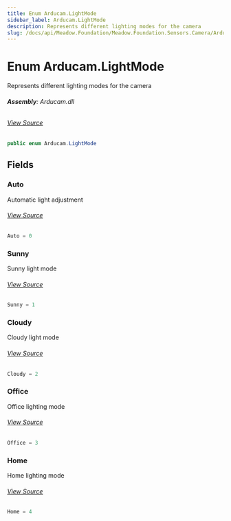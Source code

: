 ```yaml
---
title: Enum Arducam.LightMode
sidebar_label: Arducam.LightMode
description: Represents different lighting modes for the camera
slug: /docs/api/Meadow.Foundation/Meadow.Foundation.Sensors.Camera/Arducam.LightMode
---
```

# Enum Arducam.LightMode
Represents different lighting modes for the camera

###### **Assembly**: Arducam.dll
###### [View Source](https://github.com/WildernessLabs/Meadow.Foundation.git/blob/develop/Source/Meadow.Foundation.Peripherals/Sensors.Camera.Arducam/Driver/Arducam.Enums.cs#L56)
```csharp title="Declaration"
public enum Arducam.LightMode
```
## Fields
### Auto
Automatic light adjustment
###### [View Source](https://github.com/WildernessLabs/Meadow.Foundation.git/blob/develop/Source/Meadow.Foundation.Peripherals/Sensors.Camera.Arducam/Driver/Arducam.Enums.cs#L59)
```csharp title="Declaration"
Auto = 0
```
### Sunny
Sunny light mode
###### [View Source](https://github.com/WildernessLabs/Meadow.Foundation.git/blob/develop/Source/Meadow.Foundation.Peripherals/Sensors.Camera.Arducam/Driver/Arducam.Enums.cs#L61)
```csharp title="Declaration"
Sunny = 1
```
### Cloudy
Cloudy light mode
###### [View Source](https://github.com/WildernessLabs/Meadow.Foundation.git/blob/develop/Source/Meadow.Foundation.Peripherals/Sensors.Camera.Arducam/Driver/Arducam.Enums.cs#L63)
```csharp title="Declaration"
Cloudy = 2
```
### Office
Office lighting mode
###### [View Source](https://github.com/WildernessLabs/Meadow.Foundation.git/blob/develop/Source/Meadow.Foundation.Peripherals/Sensors.Camera.Arducam/Driver/Arducam.Enums.cs#L65)
```csharp title="Declaration"
Office = 3
```
### Home
Home lighting mode
###### [View Source](https://github.com/WildernessLabs/Meadow.Foundation.git/blob/develop/Source/Meadow.Foundation.Peripherals/Sensors.Camera.Arducam/Driver/Arducam.Enums.cs#L67)
```csharp title="Declaration"
Home = 4
```
